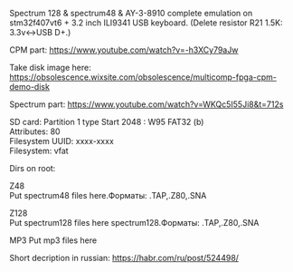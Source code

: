 
Spectrum 128 & spectrum48 & AY-3-8910 complete emulation on stm32f407vt6 + 3.2 inch ILI9341
USB keyboard. (Delete resistor R21 1.5K: 3.3v<->USB D+.)


CPM part:
https://www.youtube.com/watch?v=-h3XCy79aJw


Take disk image here:
https://obsolescence.wixsite.com/obsolescence/multicomp-fpga-cpm-demo-disk


Spectrum part:
https://www.youtube.com/watch?v=WKQc5I55Ji8&t=712s

SD card:
Partition 1 type Start 2048 : W95 FAT32 (b)     
      Attributes: 80                       
 Filesystem UUID: xxxx-xxxx   
      Filesystem: vfat  

Dirs on root:

Z48             
   Put spectrum48 files here.Форматы: .TAP,.Z80,.SNA


Z128           
   Put spectrum128 files here spectrum128.Форматы: .TAP,.Z80,.SNA

MP3
   Put mp3 files here
   
Short decription in russian:
https://habr.com/ru/post/524498/   
